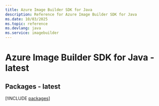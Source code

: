 ```yaml
---
title: Azure Image Builder SDK for Java
description: Reference for Azure Image Builder SDK for Java
ms.date: 10/03/2025
ms.topic: reference
ms.devlang: java
ms.service: imagebuilder
---
```

# Azure Image Builder SDK for Java - latest
## Packages - latest
[!INCLUDE [packages](image-builder-index.md)]